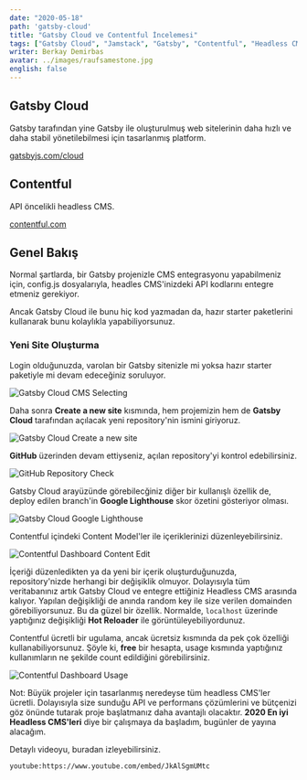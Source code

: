 ```yaml
---
date: "2020-05-18"
path: 'gatsby-cloud'
title: "Gatsby Cloud ve Contentful İncelemesi"
tags: ["Gatsby Cloud", "Jamstack", "Gatsby", "Contentful", "Headless CMS"]
writer: Berkay Demirbas
avatar: ../images/raufsamestone.jpg
english: false
---
```


## Gatsby Cloud

Gatsby tarafından yine Gatsby ile oluşturulmuş web sitelerinin daha hızlı ve daha stabil yönetilebilmesi için tasarlanmış platform.

[gatsbyjs.com/cloud](https://www.gatsbyjs.com/cloud/)

## Contentful

API öncelikli headless CMS.

[contentful.com](https://www.contentful.com/)

## Genel Bakış

Normal şartlarda, bir Gatsby projenizle CMS entegrasyonu yapabilmeniz için, config.js dosyalarıyla, headles CMS'inizdeki API kodlarını entegre etmeniz gerekiyor. 

Ancak Gatsby Cloud ile bunu hiç kod yazmadan da, hazır starter paketlerini kullanarak bunu kolaylıkla yapabiliyorsunuz. 

### Yeni Site Oluşturma

Login olduğunuzda, varolan bir Gatsby sitenizle mi yoksa hazır starter paketiyle mi devam edeceğiniz soruluyor.

![Gatsby Cloud CMS Selecting](https://res.cloudinary.com/raufsamestone/image/upload/v1589873929/blog-contents/select-gatsby-site.webp)


Daha sonra **Create a new site** kısmında, hem projemizin hem de **Gatsby Cloud** tarafından açılacak yeni repository'nin ismini giriyoruz. 

![Gatsby Cloud Create a new site](https://res.cloudinary.com/raufsamestone/image/upload/v1589873934/blog-contents/Screen_Shot_2020-05-19_at_09.23.52_om6fcq.webp)


**GitHub** üzerinden devam ettiyseniz, açılan repository'yi kontrol edebilirsiniz.


![GitHub Repository Check](https://res.cloudinary.com/raufsamestone/image/upload/v1589873937/blog-contents/Screen_Shot_2020-05-19_at_09.24.04_vghtbn.webp)



Gatsby Cloud arayüzünde görebilecğiniz diğer bir kullanışlı özellik de, deploy edilen branch'in **Google Lighthouse** skor özetini gösteriyor olması.


![Gatsby Cloud Google Lighthouse](https://res.cloudinary.com/raufsamestone/image/upload/f_auto/v1589873939/blog-contents/gatsby-cloud-google-lighthouse.webp)


Contentful içindeki Content Model'ler ile içeriklerinizi düzenleyebilirsiniz. 

![Contentful Dashboard Content Edit](https://res.cloudinary.com/raufsamestone/image/upload/v1589873937/blog-contents/contentful-dashboard-content.png)


İçeriği düzenledikten ya da yeni bir içerik oluşturduğunuzda, repository'nizde herhangi bir değişiklik olmuyor. Dolayısıyla tüm veritabanınız artık Gatsby Cloud ve entegre ettiğiniz Headless CMS arasında kalıyor. Yapılan değişikliği de anında random key ile size verilen domainden görebiliyorsunuz. Bu da güzel bir özellik. Normalde, `localhost` üzerinde yaptığınız değişikliği **Hot Reloader** ile görüntüleyebiliyordunuz.


Contentful ücretli bir ugulama, ancak ücretsiz kısmında da pek çok özelliği kullanabiliyorsunuz. Şöyle ki, **free** bir hesapta, usage kısmında yaptığınız kullanımların ne şekilde count edildiğini görebilirsiniz. 

![Contentful Dashboard Usage](https://res.cloudinary.com/raufsamestone/image/upload/v1589873936/blog-contents/contentful-dashboard-usage.png)


Not: Büyük projeler için tasarlanmış neredeyse tüm headless CMS'ler ücretli. Dolayısıyla size sunduğu API ve performans çözümlerini ve bütçenizi göz önünde tutarak proje başlatmanız daha avantajlı olacaktır. **2020 En iyi Headless CMS'leri** diye bir çalışmaya da başladım, bugünler de yayına alacağım. 


Detaylı videoyu, buradan izleyebilirsiniz. 

`youtube:https://www.youtube.com/embed/JkAlSgmUMtc`